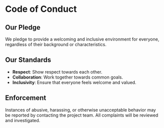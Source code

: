 # Code of Conduct

## Our Pledge
We pledge to provide a welcoming and inclusive environment for everyone, regardless of their background or characteristics.

## Our Standards
- **Respect**: Show respect towards each other.
- **Collaboration**: Work together towards common goals.
- **Inclusivity**: Ensure that everyone feels welcome and valued.

## Enforcement
Instances of abusive, harassing, or otherwise unacceptable behavior may be reported by contacting the project team. All complaints will be reviewed and investigated.
